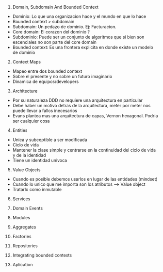 1. Domain, Subdomain And Bounded Context

- Dominio: Lo que una organizacion hace y el mundo en que lo hace
- Bounded context > subdomain
- Subdomain: Un pedazo de dominio. Ej: Facturacion.
- Core domain: El corazon del dominio ?
- Subdominio: Puede ser un conjunto de algoritmos que si bien son escenciales no son parte del core domain
- Bounded context: Es una frontera explicita en donde existe un modelo de dominio

2. Context Maps

- Mapeo entre dos bounded context
- Sobre el presente y no sobre un futuro imaginario
- Dinamica de equipos/developers

3. Architecture

- Por su naturaleza DDD no requiere una arquitectura en particular
- Debe haber un motivo detras de la arquitectura, meter por meter nos puede llevar a fallos inecesarios
- Evans plantea mas una arquitectura de capas, Vernon hexagonal. Podria ser cualquier cosa

4. Entities

- Unica y subceptible a ser modificada 
- Ciclo de vida
- Mantener la clase simple y centrarse en la continuidad del ciclo de vida y de la identidad
- Tiene un identidad univoca

5. Value Objects

- Cuando es posible debemos usarlos en lugar de las entidades (mindset)
- Cuando lo unico que me importa son los atributos --> Value object
- Tratarlo como inmutable

6. Services

7. Domain Events

8. Modules

9. Aggregates

10. Factories

11. Repositories

12. Integrating bounded contexts

13. Aplication